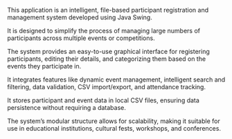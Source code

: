 This application is an intelligent, file-based participant registration and management system developed using Java Swing.

It is designed to simplify the process of managing large numbers of participants across multiple events or competitions.

The system provides an easy-to-use graphical interface for registering participants, editing their details, and categorizing them based on the events they participate in.

It integrates features like dynamic event management, intelligent search and filtering, data validation, CSV import/export, and attendance tracking.

It stores participant and event data in local CSV files, ensuring data persistence without requiring a database.

The system’s modular structure allows for scalability, making it suitable for use in educational institutions, cultural fests, workshops, and conferences.
